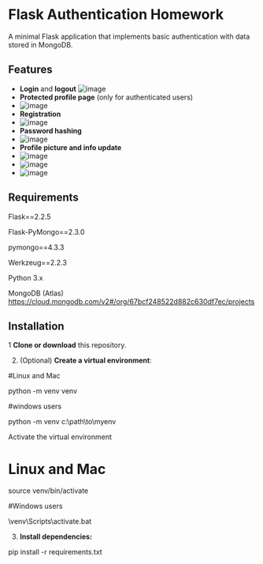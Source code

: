 # Flask Authentication Homework

A minimal Flask application that implements basic authentication with data stored in MongoDB.

## Features

- **Login** and **logout**
![image](https://github.com/user-attachments/assets/1058f64a-53a7-4ad3-9655-1c0080f617fc)
- **Protected profile page** (only for authenticated users)
- ![image](https://github.com/user-attachments/assets/d841bf94-2f97-433e-bb9e-04f9c5cdfb37)
- **Registration**
- ![image](https://github.com/user-attachments/assets/f5bf4147-bb03-431c-80ce-e313867f26e3)
- **Password hashing**
- ![image](https://github.com/user-attachments/assets/b8eb5972-19b6-4d56-80ca-5ebbfc586874)
- **Profile picture and info update**
- ![image](https://github.com/user-attachments/assets/8862300f-84e6-46eb-9725-51bdd149f761)
- ![image](https://github.com/user-attachments/assets/cedd7d5a-1bbd-4d67-b3ec-9b38a5cfcd01)
- ![image](https://github.com/user-attachments/assets/6a59e6b6-cb09-4149-b14d-a73b26f0bd5e)



## Requirements
Flask==2.2.5

Flask-PyMongo==2.3.0

pymongo==4.3.3

Werkzeug==2.2.3

Python 3.x

MongoDB (Atlas) https://cloud.mongodb.com/v2#/org/67bcf248522d882c630df7ec/projects

## Installation
1 **Clone or download** this repository.

2. (Optional) **Create a virtual environment**:

#Linux and Mac

python -m venv venv

#windows users

python -m venv c:\path\to\myenv

Activate the virtual environment

# Linux and Mac

source venv/bin/activate

#Windows users

\venv\Scripts\activate.bat

3. **Install dependencies:**
   
pip install -r requirements.txt


